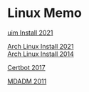 # Linux Memo

[uim Install 2021](md/uim-install-2021.md)

[Arch Linux Install 2021](md/arch-linux-install-2021.md)\
[Arch Linux Install 2014](md/arch-linux-install-2014.md)

[Certbot 2017](md/certbot-2017.md)

[MDADM 2011](md/mdadm-2011.md)
